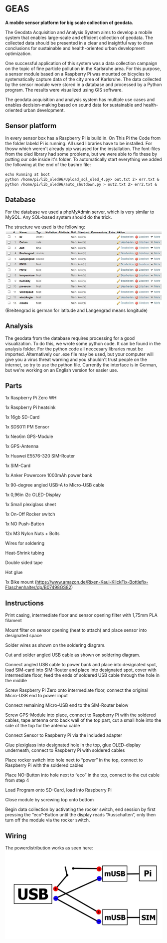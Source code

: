 # GEAS
**A mobile sensor platform for big scale collection of geodata.**

The Geodata Acquisition and Analysis System aims to develop a mobile system that enables large-scale and efficient collection of geodata. The collected data should be presented in a clear and insightful way to draw conclusions for sustainable and health-oriented urban development optimization.

One successful application of this system was a data collection campaign on the topic of fine particle pollution in the Karlsruhe area. For this purpose, a sensor module based on a Raspberry Pi was mounted on bicycles to systematically capture data of the city area of Karlsruhe. The data collected by the sensor module were stored in a database and processed by a Python program. The results were visualized using GIS software.

The geodata acquisition and analysis system has multiple use cases and enables decision-making based on sound data for sustainable and health-oriented urban development.

## Sensor platform
In every sensor box has a Raspberry Pi is build in. On This Pi the Code from the folder labeld Pi is running. All used libraries have to be installed. For thosw which weren't already pip wasused for the installation. The font-files from the oled library had some problems, but we were able to fix these by putting our ode inside it's folder. To automatically start everything we added the following at the end of the bashrc file:
```
echo Running at boot
python /home/pi/lib_oled96/Upload_sql_oled_4.py> out.txt 2> err.txt &
python /home/pi/lib_oled96/auto_shutdown.py > out2.txt 2> err2.txt &
```

## Database
For the database we used a phpMyAdmin server, which is very similar to MySQL. Any SQL-based system should do the trick.

The structure we used is the following:
![](/pictures/database_structure.JPG)
(Breitengrad is german for latitude and Langengrad means longitude)

## Analysis
The geodata from the database requires processing for a good visualization. To do this, we wrote some python code. It can be found in the analysis folder. For the python code all neccesary libraries must be imported. Alternatively our .exe file may be used, but your computer will give you a virus threat warning and you shouldn't trust people on the internet, so try to use the python file.
Currently the interface is in German, but we're working on an English version for easier use.

## Parts
1x Raspberry Pi Zero WH 

1x Raspberry Pi heatsink 

1x 16gb SD-Card 

1x SDS011 PM Sensor 

1x Neo6m GPS-Module 

1x GPS-Antenna 

1x Huawei E5576-320 SIM-Router 

1x SIM-Card  

1x Anker Powercore 1000mAh power bank 

1x 90-degree angled USB-A to Micro-USB cable 

1x 0,96in i2c OLED-Display 

1x Small plexiglass sheet 

1x On-Off Rocker switch 

1x NO Push-Button 

12x M3 Nylon Nuts + Bolts 

Wires for soldering 

Heat-Shrink tubing  

Double sided tape 

Hot glue 

1x Bike mount (https://www.amazon.de/Rixen-Kaul-KlickFix-Bottlefix-Flaschenhalter/dp/B07498GS82) 

 

## Instructions
Print casing, intermediate floor and sensor opening filter with 1,75mm PLA filament 

Mount filter on sensor opening (heat to attach) and place sensor into designated space 

Solder wires as shown on the soldering diagram. 

Cut and solder angled USB cable as shown on soldering diagram. 

Connect angled USB cable to power bank and place into designated spot, load SIM-card into SIM-Router and place into designated spot, cover with intermediate floor, feed the ends of soldered USB cable through the hole in the middle 

Screw Raspberry Pi Zero onto intermediate floor, connect the original Micro-USB end to power input 

Connect remaining Micro-USB end to the SIM-Router below 

Screw GPS-Module into place, connect to Raspberry Pi with the soldered cables, tape antenna onto back wall of the top part, cut a small hole into the side of the top for the antenna cable 

Connect Sensor to Raspberry Pi via the included adapter 

Glue plexiglass into designated hole in the top, glue OLED-display underneath, connect to Raspberry Pi with soldered cables 

Place rocker switch into hole next to “power” in the top, connect to Raspberry Pi with the soldered cables 

Place NO-Button into hole next to “eco” in the top, connect to the cut cable from step 4 

Load Program onto SD-Card, load into Raspberry Pi 

Close module by screwing top onto bottom 

Begin data collection by activating the rocker switch, end session by first pressing the “eco”-Button until the display reads “Ausschalten”, only then turn off the module via the rocker switch. 


## Wiring
The powerdistribution works as seen here:
![](/pictures/wiring.jpeg)

